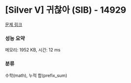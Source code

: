 # [Silver V] 귀찮아 (SIB) - 14929 

[문제 링크](https://www.acmicpc.net/problem/14929) 

### 성능 요약

메모리: 1952 KB, 시간: 12 ms

### 분류

수학(math), 누적 합(prefix_sum)

